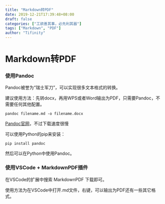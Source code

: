 ```yaml
---
title: "Markdown转PDF"
date: 2019-12-21T17:39:48+08:00
draft: false
categories: ["工欲善其事，必先利其器"]
tags: ["Markdown", "PDF"]
author: "Tifinity"
---
```


# Markdown转PDF

### 使用Pandoc

Pandoc被誉为“瑞士军刀”，可以实现很多文本格式的转换。

建议使用方法：先转docx，再用WPS或者Word输出为PDF，只需要Pandoc，不需要任何其他配置。

~~~shell
pandoc filename.md -o filename.docx
~~~

[Pandoc官网](https://www.pandoc.org/)，不过下载速度很慢

可以使用Python的pip来安装：

~~~shell
pip install pandoc
~~~

然后可以在Python中使用Pandoc。

### 使用VSCode + MarkdownPDF插件

在VSCode的扩展中搜索 MarkdownPDF 下载即可。

使用方法为在VSCode中打开.md文件，右键，可以输出为PDF还有一些其它格式。

